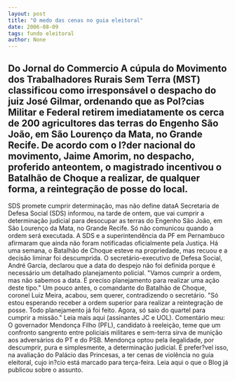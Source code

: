 ```yaml
---
layout: post
title: "O medo das cenas no guia eleitoral"
date: 2006-08-09
tags: fundo eleitoral
author: None
---
```

Do Jornal do Commercio
A cúpula do Movimento dos Trabalhadores Rurais Sem Terra (MST) classificou como irresponsável o despacho do juiz José Gilmar, ordenando que as Pol?cias Militar e Federal retirem imediatamente os cerca de 200 agricultores das terras do Engenho São João, em São Lourenço da Mata, no Grande Recife. 
De acordo com o l?der nacional do movimento, Jaime Amorim, no despacho, proferido anteontem, o magistrado incentivou o Batalhão de Choque a realizar, de qualquer forma, a reintegração de posse do local. 
--------------------------------------
SDS promete cumprir determinação, mas não define dataA Secretaria de Defesa Social (SDS) informou, na tarde de ontem, que vai cumprir a determinação judicial para desocupar as terras do Engenho São João, em São Lourenço da Mata, no Grande Recife. Só não comunicou quando a ordem será executada. 
A SDS e a superintendência da PF em Pernambuco afirmaram que ainda não foram notificadas oficialmente pela Justiça. Há uma semana, o Batalhão de Choque esteve na propriedade, mas recuou e a decisão liminar foi descumprida. 
O secretário-executivo de Defesa Social, André Garcia, declarou que a data do despejo não foi definida porque é necessário um detalhado planejamento policial. 
\"Vamos cumprir a ordem, mas não sabemos a data. É preciso planejamento para realizar uma ação deste tipo.\" Um pouco antes, o comandante do Batalhão de Choque, coronel Luiz Meira, acabou, sem querer, contradizendo o secretário. \"Só estou esperando receber a ordem superior para realizar a reintegração de posse. Todo planejamento já foi feito. Agora, só saio do quartel para cumprir a missão.\"
Leia mais aqui (assinantes JC e UOL).
Comentário meu:
O governador Mendonça Filho (PFL), candidato à reeleição, teme que um confronto sangrento entre policiais militares e sem-terra sirva de munição aos adversários do PT e do PSB.
Mendonça optou pela ilegalidade, por descumprir, pura e simplesmente, a determinação judicial. 
É prefer?vel isso, na avaliação do Palácio das Princesas, a ter cenas de violência no guia eleitoral, cujo in?cio está marcado para terça-feira.
Leia aqui o que o Blog já publicou sobre o assunto. 